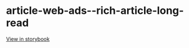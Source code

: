 # article-web-ads--rich-article-long-read

[View in storybook](https://raw.githack.com/Independent-Digital-News-and-Media-Ltd/indy100-pwamp-sb/PR-332-sb/index.html?path=/story/article-web-ads--rich-article-long-read)